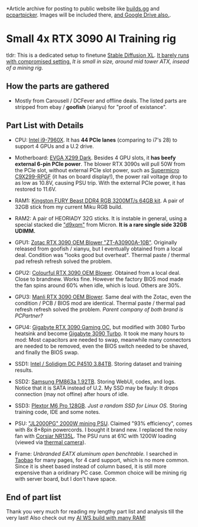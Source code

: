 *Article archive for posting to public website like [builds.gg](https://builds.gg/dammk/small-4x-rtx-3090-ai-training-rig-37817) and [pcpartpicker](https://pcpartpicker.com/b/VZy48d). Images will be included there, [and Google Drive also.](https://drive.google.com/drive/folders/1v_b23L6OAVj7WgRmqmIbPVnCLCDriWzI?usp=sharing).

# Small 4x RTX 3090 AI Training rig #

tldr: This is a dedicated setup to finetune [Stable Diffusion XL](https://huggingface.co/stabilityai/stable-diffusion-xl-base-1.0). [It barely runs with compromised setting.](https://github.com/6DammK9/nai-anime-pure-negative-prompt/blob/main/ch06/manjaro.md) *It is small in size, around mid tower ATX, insead of a mining rig.*

## How the parts are gathered ##

- Mostly from Carousell / DCFever and offline deals. The listed parts are stripped from ebay / **goofish** (xianyu) for "proof of existance".

## Part List with Details ##

- CPU: [Intel i9-7960X](https://www.intel.com/content/www/us/en/products/sku/126697/intel-core-i97960x-xseries-processor-22m-cache-up-to-4-20-ghz/specifications.html). It has **44 PCIe lanes** (comparing to i7's 28) to support 4 GPUs and a U.2 drive.

- Motherboard: [EVGA X299 Dark](https://www.evga.com/articles/archive/01168/evga-x299-dark/default.asp). Besides 4 GPU slots, it **has beefy external 6-pin PCIe power**. The blower RTX 3090s will pull 50W from the PCIe slot, without external PCIe slot power, such as [Supermicro C9X299-RPGF](https://www.supermicro.com/zh_tw/products/motherboard/C9X299-RPGF) (it has on board display!), the power rail voltage drop to as low as 10.8V, causing PSU trip. With the external PCIe power, it has restored to 11.6V.

- RAM1: [Kingston FURY Beast DDR4 RGB 3200MT/s 64GB kit](https://www.kingston.com/tw/memory/gaming/kingston-fury-beast-ddr4-rgb-memory?speed=3200mt%2Fs&total%20(kit)%20capacity=64gb&kit=kit%20of%202&dram%20density=16gbit). A pair of 32GB stick from my current Miku RGB build.

- RAM2: A pair of HEORIADY 32G sticks. It is instable in general, using a special stacked die ["d9xqm"](https://www.mouser.com/ProductDetail/Micron/MT40A4G8BAF-062EB?qs=P1JMDcb91o6pDgDNMut7pA%3D%3D&srsltid=AfmBOop5SXC6-B3OslDFknhijYVqJ_a7T0lovDba9PVGykvar0MGeUJ2) from Micron. **It is a rare single side 32GB UDIMM.**

- GPU1: [Zotac RTX 3090 OEM Blower "ZT-A30900A-10B"](https://www.goofish.com/item?id=826430567450). Originally released from goofish / xianyu, but I eventually obtained from a local deal. Condition was "looks good but overheat". Thermal paste / thermal pad refresh refresh solved the problem.

- GPU2: [Colourful RTX 3090 OEM Blower](https://www.goofish.com/item?id=850461077002). Obtained from a local deal. Close to brandnew. Works fine. However the factory BIOS mod made the fan spins around 60% when idle, which is loud. Others are 30%.

- GPU3: [Manli RTX 3090 OEM Blower](https://www.goofish.com/item?&id=877004948113). Same deal with the Zotac, even the condition / PCB / BIOS mod are identical. Thermal paste / thermal pad refresh refresh solved the problem. *Parent company of both brand is PCPartner?*

- GPU4: [Gigabyte RTX 3090 Gaming OC](https://www.gigabyte.com/Graphics-Card/GV-N3090GAMING-OC-24GD#kf), but modified with 3080 Turbo heatsink and become [Gigabyte 3090 Turbo](https://www.techpowerup.com/gpu-specs/gigabyte-rtx-3090-turbo.b8061). It took me many hours to mod: Most capacitors are needed to swap, meanwhile many connectors are needed to be removed, even the BIOS switch needed to be shaved, and finally the BIOS swap.

- SSD1: [Intel / Solidigm DC P4510 3.84TB](https://www.amazon.com/Intel-SSDPE2KX040T8-SSDPE2KX040T801-Lenovo-Supermicro/dp/B0BCFVBSD8). Storing dataset and training results.

- SSD2: [Samsung PM863a 1.92TB](https://www.amazon.com/Samsung-PM863a-Enterprise-Internal-MZ-7LM1T9N/dp/B01MA34RLJ?th=1). Storing WebUI, codes, and logs. Notice that it is SATA instead of U.2. My SSD may be fauly: It drops connection (may not offine) after hours of idle.

- SSD3: [Plextor M6 Pro 128GB](https://www.techpowerup.com/203842/plextor-m6-pro-with-plexturbo-now-available-worldwide). *Just a random SSD for Linux OS.* Storing training code, IDE and some notes.

- PSU: ["JL2000PG" 2000W mining PSU](https://www.tradera.com/item/341048/659986832/jl2000pg-2000w-nataggregat). Claimed "93% efficiency", comes with 8x 8+8pin powercords. I bought it brand new. I replaced the noisy fan with [Corsiar NR135L](https://www.amazon.com/NR135L-13-5cm-Cooling-Chassis-Cooler/dp/B097ZVMDKC). The PSU runs at 61C with 1200W loading (viewed via [thermal camera](https://thermal.uni-trend.com/product/uti120b/)).

- Frame: *Unbranded EATX aluminum open benchtable.* I searched in [Taobao](https://item.taobao.com/item.htm?id=700709734473) for many pages, for 4 card support, which is no more common. Since it is sheet based instead of column based, it is still more expensive than a oridinary PC case. Common choice will be mining rig with server board, but I don't have space.

## End of part list ##

Thank you very much for reading my lengthy part list and analysis till the very last! Also check out my [AI WS build with many RAM!](https://builds.gg/dammk/ice-lake-ai-ml-workstation-which-shouldnt-exist-4tb-ram-36884)
